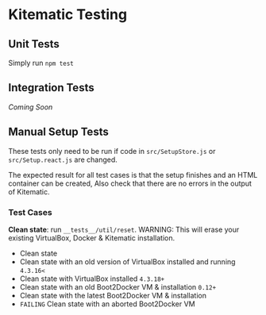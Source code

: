 # Kitematic Testing

## Unit Tests

Simply run `npm test`

## Integration Tests

*Coming Soon*

## Manual Setup Tests

These tests only need to be run if code in `src/SetupStore.js` or `src/Setup.react.js` are changed.

The expected result for all test cases is that the setup finishes and an HTML container can be created, Also check that there are no errors in the output of Kitematic.

### Test Cases

**Clean state**: run `__tests__/util/reset`. WARNING: This will erase your existing VirtualBox, Docker & Kitematic installation.

- Clean state
- Clean state with an old version of VirtualBox installed and running `4.3.16<`
- Clean state with VirtualBox installed `4.3.18+`
- Clean state with an old Boot2Docker VM & installation `0.12+`
- Clean state with the latest Boot2Docker VM & installation
- `FAILING` Clean state with an aborted Boot2Docker VM

